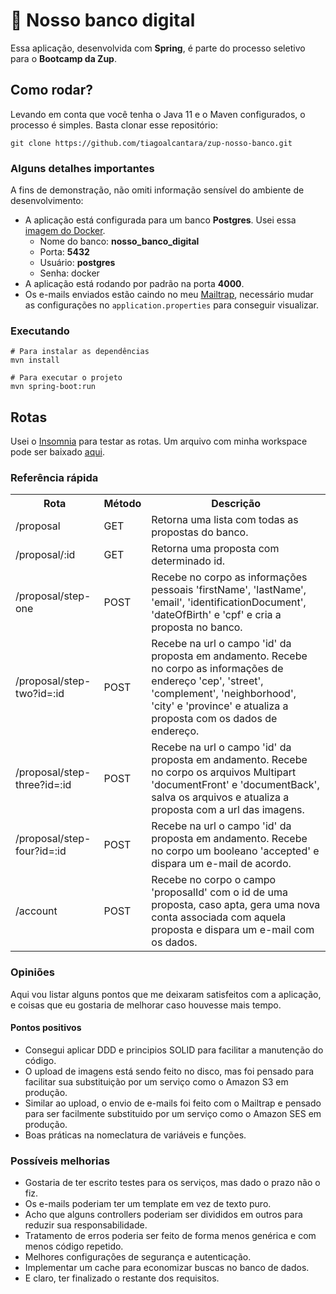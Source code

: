 # 🏦 Nosso banco digital

Essa aplicação, desenvolvida com <strong>Spring</strong>, é parte do processo seletivo para o <strong>Bootcamp da Zup</strong>.

## Como rodar?

Levando em conta que você tenha o Java 11 e o Maven configurados, o processo é simples. Basta clonar esse repositório:

```
git clone https://github.com/tiagoalcantara/zup-nosso-banco.git
```

### Alguns detalhes importantes
A fins de demonstração, não omiti informação sensível do ambiente de desenvolvimento:

- A aplicação está configurada para um banco <strong>Postgres</strong>. Usei essa [imagem do Docker](https://hub.docker.com/_/postgres).
  - Nome do banco: <strong>nosso_banco_digital</strong>
  - Porta: <strong>5432</strong>
  - Usuário: <strong>postgres</strong>
  - Senha: docker
- A aplicação está rodando por padrão na porta <strong>4000</strong>.
- Os e-mails enviados estão caindo no meu [Mailtrap](https://mailtrap.io/), necessário mudar as configurações no `application.properties` para conseguir visualizar.

### Executando

```
# Para instalar as dependências
mvn install

# Para executar o projeto
mvn spring-boot:run
```
## Rotas

Usei o [Insomnia](https://insomnia.rest/download/) para testar as rotas. Um arquivo com minha workspace pode ser baixado [aqui](https://drive.google.com/file/d/1YvMm9mnpoZMl5es61ml6Y4_v5bF3315y/view?usp=sharing).

### Referência rápida

<table>
  <tr>
    <th>Rota</th>
    <th>Método</th>
    <th>Descrição</th>
  <tr>
  <tr>
    <td>/proposal</td>
    <td>GET</td>
    <td>Retorna uma lista com todas as propostas do banco.</td>
  </tr>
  <tr>
    <td>/proposal/:id</td>
    <td>GET</td>
    <td>Retorna uma proposta com determinado id.</td>
  </tr>
  <tr>
    <td>/proposal/step-one</td>
    <td>POST</td>
    <td>Recebe no corpo as informações pessoais 'firstName', 'lastName', 'email', 'identificationDocument', 'dateOfBirth' e 'cpf' e cria a proposta no banco.</td>
  </tr>
  <tr>
    <td>/proposal/step-two?id=:id</td>
    <td>POST</td>
    <td>Recebe na url o campo 'id' da proposta em andamento. Recebe no corpo as informações de endereço 'cep', 'street', 'complement', 'neighborhood', 'city' e 'province' e atualiza a proposta com os dados de endereço.</td>
  </tr>
  <tr>
    <td>/proposal/step-three?id=:id</td>
    <td>POST</td>
    <td>Recebe na url o campo 'id' da proposta em andamento. Recebe no corpo os arquivos Multipart 'documentFront' e 'documentBack', salva os arquivos e atualiza a proposta com a url das imagens.</td>
  </tr>
  <tr>
    <td>/proposal/step-four?id=:id</td>
    <td>POST</td>
    <td>Recebe na url o campo 'id' da proposta em andamento. Recebe no corpo um booleano 'accepted' e dispara um e-mail de acordo.</td>
  </tr>
  <tr>
    <td>/account</td>
    <td>POST</td>
    <td>Recebe no corpo o campo 'proposalId' com o id de uma proposta, caso apta, gera uma nova conta associada com aquela proposta e dispara um e-mail com os dados.</td>
  </tr>
</table>

### Opiniões

Aqui vou listar alguns pontos que me deixaram satisfeitos com a aplicação, e coisas que eu gostaria de melhorar caso houvesse mais tempo.

#### Pontos positivos
- Consegui aplicar DDD e principios SOLID para facilitar a manutenção do código.
- O upload de imagens está sendo feito no disco, mas foi pensado para facilitar sua substituição por um serviço como o Amazon S3 em produção.
- Similar ao upload, o envio de e-mails foi feito com o Mailtrap e pensado para ser facilmente substituido por um serviço como o Amazon SES em produção.
- Boas práticas na nomeclatura de variáveis e funções.

### Possíveis melhorias
- Gostaria de ter escrito testes para os serviços, mas dado o prazo não o fiz.
- Os e-mails poderiam ter um template em vez de texto puro.
- Acho que alguns controllers poderiam ser divididos em outros para reduzir sua responsabilidade.
- Tratamento de erros poderia ser feito de forma menos genérica e com menos código repetido.
- Melhores configurações de segurança e autenticação.
- Implementar um cache para economizar buscas no banco de dados.
- E claro, ter finalizado o restante dos requisitos.
